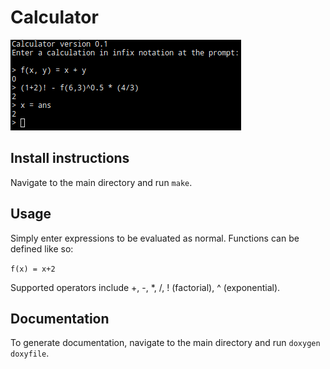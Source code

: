 Calculator
==========

![Screenshot](screenshot.png)

Install instructions
--------------------

Navigate to the main directory and run `make`.

Usage
-----

Simply enter expressions to be evaluated as normal. Functions can be defined like so:

`f(x) = x+2`

Supported operators include +, -, *, /, ! (factorial), ^ (exponential).

Documentation
-------------

To generate documentation, navigate to the main directory and run `doxygen doxyfile`.


